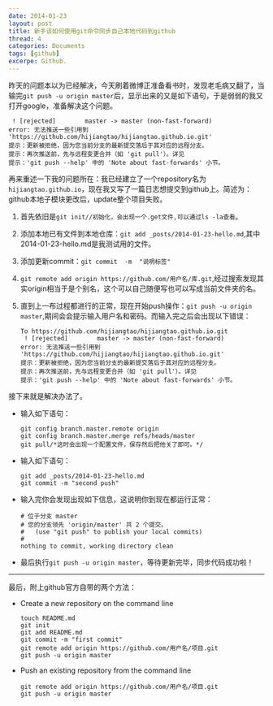 ```yaml
---
date: 2014-01-23
layout: post
title: 新手该如何使用git命令同步自己本地代码到github
thread: 4
categories: Documents
tags: [github]
excerpe: Github.
---
```


昨天的问题本以为已经解决，今天刷着微博正准备看书时，发现老毛病又翻了，当输完`git push -u origin master`后，显示出来的又是如下语句，于是弱弱的我又打开google，准备解决这个问题。

```
 ! [rejected]        master -> master (non-fast-forward)
error: 无法推送一些引用到 'https://github.com/hijiangtao/hijiangtao.github.io.git'
提示：更新被拒绝，因为您当前分支的最新提交落后于其对应的远程分支。
提示：再次推送前，先与远程变更合并（如 'git pull'）。详见
提示：'git push --help' 中的 'Note about fast-forwards' 小节。
```

再来重述一下我的问题所在：我已经建立了一个repository名为`hijiangtao.github.io`，现在我又写了一篇日志想提交到github上。简述为：github本地子模块更改后，update整个项目失败。

1. 首先依旧是`git init//初始化，会出现一个.get文件,可以通过ls -la查看`。

2. 添加本地已有文件到本地仓库：`git add _posts/2014-01-23-hello.md`,其中2014-01-23-hello.md是我测试用的文件。

3. 添加更新commit：`git commit  -m  "说明标签"`

4. `git remote add origin https://github.com/用户名/库.git`,经过搜索发现其实origin相当于是个别名，这个可以自己随便写也可以写成当前文件夹的名。

5. 直到上一布过程都进行的正常，现在开始push操作：`git push -u origin master`,期间会会提示输入用户名和密码。而输入完之后会出现以下错误：

	```
    To https://github.com/hijiangtao/hijiangtao.github.io.git
     ! [rejected]        master -> master (non-fast-forward)
    error: 无法推送一些引用到 'https://github.com/hijiangtao/hijiangtao.github.io.git'
    提示：更新被拒绝，因为您当前分支的最新提交落后于其对应的远程分支。
    提示：再次推送前，先与远程变更合并（如 'git pull'）。详见
    提示：'git push --help' 中的 'Note about fast-forwards' 小节。
	```

接下来就是解决办法了。

* 输入如下语句：

	```
    git config branch.master.remote origin
    git config branch.master.merge refs/heads/master
    git pull/*这时会出现一个配置文件，保存然后把他关了即可。*/
	```

* 输入如下语句：

	```
    git add _posts/2014-01-23-hello.md
    git commit -m "second push"
	```

* 输入完你会发现出现如下信息，这说明你到现在都运行正常：

	```
    # 位于分支 master
    # 您的分支领先 'origin/master' 共 2 个提交。
    #   (use "git push" to publish your local commits)
    #
    nothing to commit, working directory clean
	```

* 最后执行`git push -u origin master`，等待更新完毕，同步代码成功啦！

----

最后，附上github官方自带的两个方法：

* Create a new repository on the command line

	```
    touch README.md
    git init
    git add README.md
    git commit -m "first commit"
    git remote add origin https://github.com/用户名/项目.git
    git push -u origin master
	```

* Push an existing repository from the command line

	```
    git remote add origin https://github.com/用户名/项目.git
    git push -u origin master
	```